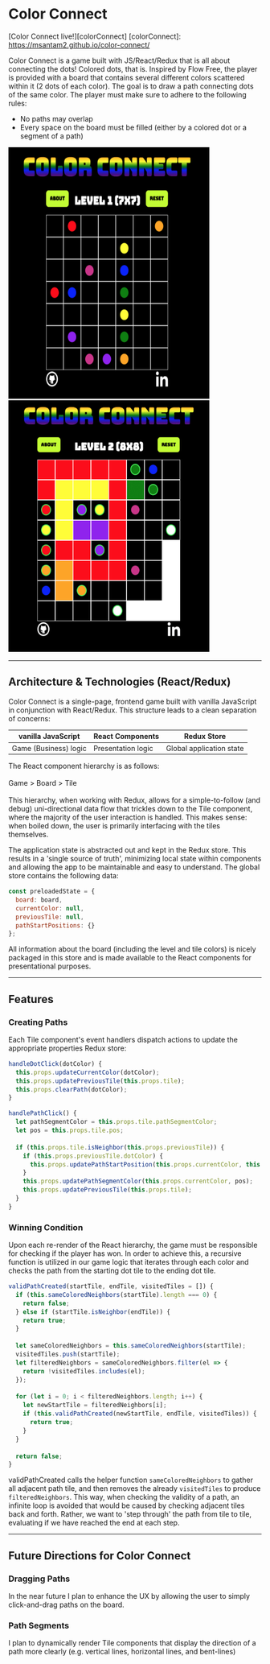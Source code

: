 # Color Connect

[Color Connect live!][colorConnect]
[colorConnect]: https://msantam2.github.io/color-connect/

Color Connect is a game built with JS/React/Redux that is all about connecting the dots! Colored dots, that is. Inspired by Flow Free, the player is provided with a board that contains several different colors scattered within it (2 dots of each color). The goal is to draw a path connecting dots of the same color. The player must make sure to adhere to the following rules:

- No paths may overlap
- Every space on the board must be filled (either by a colored dot or a segment of a path)

<img src="https://github.com/msantam2/color-connect/blob/master/images/blank_board.png" width="400" height="500" />
<img src="https://github.com/msantam2/color-connect/blob/master/images/gameplay.gif" width="400" height="500" />

-----------

## Architecture & Technologies (React/Redux)

Color Connect is a single-page, frontend game built with vanilla JavaScript in conjunction with React/Redux. This structure leads to a clean separation of concerns:

| vanilla JavaScript | React Components | Redux Store |
| --------------     | --------------   | -------------- |
| Game (Business) logic | Presentation logic | Global application state |

The React component hierarchy is as follows:<br></br>
Game > Board > Tile<br></br>
This hierarchy, when working with Redux, allows for a simple-to-follow (and debug) uni-directional data flow that trickles down to the Tile component, where the majority of the user interaction is handled. This makes sense: when boiled down, the user is primarily interfacing with the tiles themselves.

The application state is abstracted out and kept in the Redux store. This results in a 'single source of truth', minimizing local state within components and allowing the app to be maintainable and easy to understand. The global store contains the following data:
```js
const preloadedState = {
  board: board,
  currentColor: null,
  previousTile: null,
  pathStartPositions: {}
};
```
All information about the board (including the level and tile colors) is nicely packaged in this store and is made available to the React components for presentational purposes.

---------

## Features

### Creating Paths

Each Tile component's event handlers dispatch actions to update the appropriate properties Redux store:
```js
handleDotClick(dotColor) {
  this.props.updateCurrentColor(dotColor);
  this.props.updatePreviousTile(this.props.tile);
  this.props.clearPath(dotColor);
}
```

```js
handlePathClick() {
  let pathSegmentColor = this.props.tile.pathSegmentColor;
  let pos = this.props.tile.pos;

  if (this.props.tile.isNeighbor(this.props.previousTile)) {
    if (this.props.previousTile.dotColor) {
      this.props.updatePathStartPosition(this.props.currentColor, this.props.tile.pos);
    }
    this.props.updatePathSegmentColor(this.props.currentColor, pos);
    this.props.updatePreviousTile(this.props.tile);
  }
}
```

### Winning Condition

Upon each re-render of the React hierarchy, the game must be responsible for checking if the player has won. In order to achieve this, a recursive function is utilized in our game logic that iterates through each color and checks the path from the starting dot tile to the ending dot tile.

```js
validPathCreated(startTile, endTile, visitedTiles = []) {
  if (this.sameColoredNeighbors(startTile).length === 0) {
    return false;
  } else if (startTile.isNeighbor(endTile)) {
    return true;
  }

  let sameColoredNeighbors = this.sameColoredNeighbors(startTile);
  visitedTiles.push(startTile);
  let filteredNeighbors = sameColoredNeighbors.filter(el => {
    return !visitedTiles.includes(el);
  });

  for (let i = 0; i < filteredNeighbors.length; i++) {
    let newStartTile = filteredNeighbors[i];
    if (this.validPathCreated(newStartTile, endTile, visitedTiles)) {
      return true;
    }
  }

  return false;
}
```
validPathCreated calls the helper function ```sameColoredNeighbors``` to gather all adjacent path tile, and then removes the already ```visitedTiles``` to produce ```filteredNeighbors```. This way, when checking the validity of a path, an infinite loop is avoided that would be caused by checking adjacent tiles back and forth. Rather, we want to 'step through' the path from tile to tile, evaluating if we have reached the end at each step.

---------

## Future Directions for Color Connect

### Dragging Paths

In the near future I plan to enhance the UX by allowing the user to simply click-and-drag paths on the board.

### Path Segments

I plan to dynamically render Tile components that display the direction of a path more clearly (e.g. vertical lines, horizontal lines, and bent-lines)
